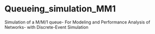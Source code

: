 # Queueing_simulation_MM1
Simulation of a M/M/1 queue- For Modeling and Performance Analysis of Networks- with Discrete-Event Simulation
